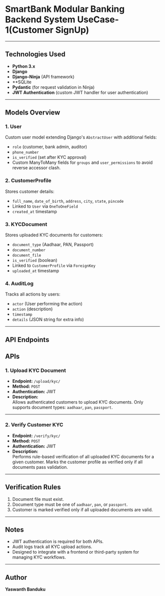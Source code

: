 # SmartBank Modular Banking Backend System UseCase-1(Customer SignUp)
---

## Technologies Used

- **Python 3.x**
- **Django**
- **Django-Ninja** (API framework)
- **SQLite 
- **Pydantic** (for request validation in Ninja)
- **JWT Authentication** (custom JWT handler for user authentication)

---

## Models Overview

### 1. **User**
Custom user model extending Django's `AbstractUser` with additional fields:
- `role` (customer, bank admin, auditor)
- `phone_number`
- `is_verified` (set after KYC approval)
- Custom ManyToMany fields for `groups` and `user_permissions` to avoid reverse accessor clash.

### 2. **CustomerProfile**
Stores customer details:
- `full_name`, `date_of_birth`, `address`, `city`, `state`, `pincode`
- Linked to `User` via `OneToOneField`
- `created_at` timestamp

### 3. **KYCDocument**
Stores uploaded KYC documents for customers:
- `document_type` (Aadhaar, PAN, Passport)
- `document_number`
- `document_file`
- `is_verified` (boolean)
- Linked to `CustomerProfile` via `ForeignKey`
- `uploaded_at` timestamp

### 4. **AuditLog**
Tracks all actions by users:
- `actor` (User performing the action)
- `action` (description)
- `timestamp`
- `details` (JSON string for extra info)

---

## API Endpoints



## APIs

### 1. Upload KYC Document

- **Endpoint:** `/upload/kyc/`  
- **Method:** `POST`  
- **Authentication:** JWT  
- **Description:**  
  Allows authenticated customers to upload KYC documents. Only supports document types: `aadhaar`, `pan`, `passport`.

---

### 2. Verify Customer KYC

- **Endpoint:** `/verify/kyc/`  
- **Method:** `POST`  
- **Authentication:** JWT  
- **Description:**  
  Performs rule-based verification of all uploaded KYC documents for a given customer. Marks the customer profile as verified only if all documents pass validation.

---

## Verification Rules

1. Document file must exist.  
2. Document type must be one of `aadhaar`, `pan`, or `passport`.  
3. Customer is marked verified only if all uploaded documents are valid.

---

## Notes

- JWT authentication is required for both APIs.  
- Audit logs track all KYC upload actions.  
- Designed to integrate with a frontend or third-party system for managing KYC workflows.

---

## Author

**Yaswanth Banduku**




